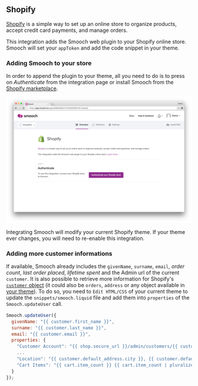 ## Shopify

[Shopify](https://www.shopify.com/) is a simple way to set up an online store to organize products, accept credit card payments, and manage orders.

This integration adds the Smooch web plugin to your Shopify online store. Smooch will set your `appToken` and add the code snippet in your theme.

### Adding Smooch to your store

In order to append the plugin to your theme, all you need to do is to press on _Authenticate_ from the integration page or install Smooch from the [Shopify marketplace](https://apps.shopify.com/smooch).

![From the integration page](/images/shopify.png)

<aside class="notice">Integrating Smooch will modify your current Shopify theme. If your theme ever changes, you will need to re-enable this integration.</aside>

### Adding more customer informations

If available, Smooch already includes the `givenName`, `surname`, `email`, *order count*, *last order placed*, *lifetime spent* and the Admin url of the current `customer`. It is also possible to retrieve more information for Shopify's [`customer` object](https://docs.shopify.com/themes/liquid-documentation/objects/customer) (it could also be `orders`, `address` or any object available in [your theme](https://docs.shopify.com/themes/liquid-documentation/objects)). To do so, you need to `Edit HTML/CSS` of your current theme to update the `snippets/smooch.liquid` file and add them into `properties` of the `Smooch.updateUser` call.

```javascript
Smooch.updateUser({
  givenName: "{{ customer.first_name }}",
  surname: "{{ customer.last_name }}",
  email: "{{ customer.email }}",
  properties: {
    "Customer Account": "{{ shop.secure_url }}/admin/customers/{{ customer.id }}",
    ...
    "Location": "{{ customer.default_address.city }}, {{ customer.default_address.country_code }}",
    "Cart Items": "{{ cart.item_count }} {{ cart.item_count | pluralize: 'item', 'items' }} ({{ cart.total_price | money }})"
  }
});
```

